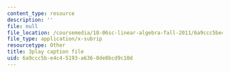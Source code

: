 ```yaml
---
content_type: resource
description: ''
file: null
file_location: /coursemedia/18-06sc-linear-algebra-fall-2011/6a9ccc5be4c45193a6368de8bcd9c10d_Y_Ac6KiQ1t0.vtt
file_type: application/x-subrip
resourcetype: Other
title: 3play caption file
uid: 6a9ccc5b-e4c4-5193-a636-8de8bcd9c10d
---
```

